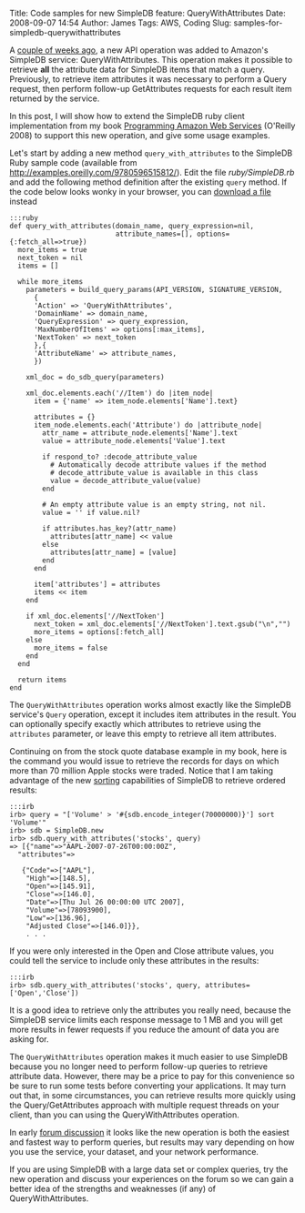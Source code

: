 Title: Code samples for new SimpleDB feature: QueryWithAttributes
Date: 2008-09-07 14:54
Author: James
Tags: AWS, Coding
Slug: samples-for-simpledb-querywithattributes

A [couple of weeks ago][], a new API operation was added to Amazon's
SimpleDB service: QueryWithAttributes. This operation makes it possible
to retrieve **all** the attribute data for SimpleDB items that match a
query. Previously, to retrieve item attributes it was necessary to
perform a Query request, then perform follow-up GetAttributes requests
for each result item returned by the service.

In this post, I will show how to extend the SimpleDB ruby client
implementation from my book [Programming Amazon Web Services][]
(O'Reilly 2008) to support this new operation, and give some usage
examples.  
<!--more-->  
Let's start by adding a new method `query_with_attributes` to the
SimpleDB Ruby sample code (available from
<http://examples.oreilly.com/9780596515812/>). Edit the file
*ruby/SimpleDB.rb* and add the following method definition after the
existing `query` method. If the code below looks wonky in your browser,
you can [download a file][] instead

    :::ruby
    def query_with_attributes(domain_name, query_expression=nil,
                              attribute_names=[], options={:fetch_all=>true})
      more_items = true
      next_token = nil
      items = []

      while more_items
        parameters = build_query_params(API_VERSION, SIGNATURE_VERSION,
          {
          'Action' => 'QueryWithAttributes',
          'DomainName' => domain_name,
          'QueryExpression' => query_expression,
          'MaxNumberOfItems' => options[:max_items],
          'NextToken' => next_token
          },{
          'AttributeName' => attribute_names,
          })

        xml_doc = do_sdb_query(parameters)

        xml_doc.elements.each('//Item') do |item_node|
          item = {'name' => item_node.elements['Name'].text}

          attributes = {}
          item_node.elements.each('Attribute') do |attribute_node|
            attr_name = attribute_node.elements['Name'].text
            value = attribute_node.elements['Value'].text

            if respond_to? :decode_attribute_value
              # Automatically decode attribute values if the method
              # decode_attribute_value is available in this class
              value = decode_attribute_value(value)
            end

            # An empty attribute value is an empty string, not nil.
            value = '' if value.nil?

            if attributes.has_key?(attr_name)
              attributes[attr_name] << value
            else
              attributes[attr_name] = [value]
            end
          end

          item['attributes'] = attributes
          items << item
        end

        if xml_doc.elements['//NextToken']
          next_token = xml_doc.elements['//NextToken'].text.gsub("\n","")
          more_items = options[:fetch_all]
        else
          more_items = false
        end
      end

      return items
    end

The `QueryWithAttributes` operation works almost exactly like the
SimpleDB service's `Query` operation, except it includes item attributes
in the result. You can optionally specify exactly which attributes to
retrieve using the `attributes` parameter, or leave this empty to
retrieve all item attributes.

Continuing on from the stock quote database example in my book, here is
the command you would issue to retrieve the records for days on which
more than 70 million Apple stocks were traded. Notice that I am taking
advantage of the new [sorting][] capabilities of SimpleDB to retrieve
ordered results:

    :::irb
    irb> query = "['Volume' > '#{sdb.encode_integer(70000000)}'] sort 'Volume'"
    irb> sdb = SimpleDB.new
    irb> sdb.query_with_attributes('stocks', query)
    => [{"name"=>"AAPL-2007-07-26T00:00:00Z",
      "attributes"=>

       {"Code"=>["AAPL"],
        "High"=>[148.5],
        "Open"=>[145.91],
        "Close"=>[146.0],
        "Date"=>[Thu Jul 26 00:00:00 UTC 2007],
        "Volume"=>[78093900],
        "Low"=>[136.96],
        "Adjusted Close"=>[146.0]}},
        . . .

If you were only interested in the Open and Close attribute values, you
could tell the service to include only these attributes in the results:

    :::irb
    irb> sdb.query_with_attributes('stocks', query, attributes=['Open','Close'])

It is a good idea to retrieve only the attributes you really need,
because the SimpleDB service limits each response message to 1 MB and
you will get more results in fewer requests if you reduce the amount of
data you are asking for.

The `QueryWithAttributes` operation makes it much easier to use SimpleDB
because you no longer need to perform follow-up queries to retrieve
attribute data. However, there may be a price to pay for this
convenience so be sure to run some tests before converting your
applications. It may turn out that, in some circumstances, you can
retrieve results more quickly using the Query/GetAttributes approach
with multiple request threads on your client, than you can using the
QueryWithAttributes operation.

In early [forum discussion][] it looks like the new operation is both
the easiest and fastest way to perform queries, but results may vary
depending on how you use the service, your dataset, and your network
performance.

If you are using SimpleDB with a large data set or complex queries, try
the new operation and discuss your experiences on the forum so we can
gain a better idea of the strengths and weaknesses (if any) of
QueryWithAttributes.

  [couple of weeks ago]: http://aws.typepad.com/aws/2008/08/amazon-simpledb.html
  [Programming Amazon Web Services]: http://www.amazon.com/gp/product/0596515812?ie=UTF8&tag=jamesmurty-20&linkCode=as2&camp=1789&creative=9325&creativeASIN=0596515812
  [download a file]: http://s3.jamesmurty.com/query_with_attributes.txt
  [sorting]: http://jamesmurty.com/2008/07/30/simpledb-sorting/
  [forum discussion]: http://developer.amazonwebservices.com/connect/thread.jspa?threadID=24190&tstart=0
